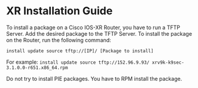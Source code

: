 # XR Installation Guide
To install a package on a Cisco IOS-XR Router, you have to run a TFTP Server. Add the desired package to the TFTP Server. To install the package on the Router, run the following command:

```install update source tftp://[IP]/ [Package to install]```

For example:
```install update source tftp://152.96.9.93/ xrv9k-k9sec-3.1.0.0-r651.x86_64.rpm```

Do not try to install PIE packages. You have to RPM install the package.